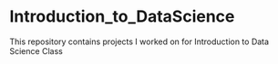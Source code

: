 # Introduction_to_DataScience
This repository contains projects I worked on for Introduction to Data Science Class
